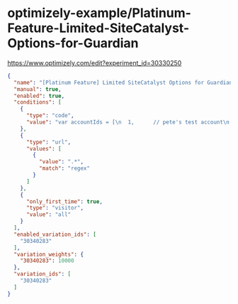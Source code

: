 optimizely-example/Platinum-Feature-Limited-SiteCatalyst-Options-for-Guardian
============================================================================

https://www.optimizely.com/edit?experiment_id=30330250

```json
{
  "name": "[Platinum Feature] Limited SiteCatalyst Options for Guardian",
  "manual": true,
  "enabled": true,
  "conditions": [
    {
      "type": "code",
      "value": "var accountIds = [\n  1,      // pete's test account\n  4,      // pete's second test account\n  9797755 // Guardian\n];\nvar a = window.accountId;\n(window.accountInfoLoaded &&\n accountIds.indexOf(a) >= 0)"
    },
    {
      "type": "url",
      "values": [
        {
          "value": ".*",
          "match": "regex"
        }
      ]
    },
    {
      "only_first_time": true,
      "type": "visitor",
      "value": "all"
    }
  ],
  "enabled_variation_ids": [
    "30340283"
  ],
  "variation_weights": {
    "30340283": 10000
  },
  "variation_ids": [
    "30340283"
  ]
}
```